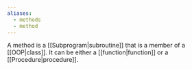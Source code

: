 ```yaml
---
aliases:
  - methods
  - method
---
```

A method is a [[Subprogram|subroutine]] that is a member of a [[OOP|class]]. It can be either a [[function|function]] or a [[Procedure|procedure]].